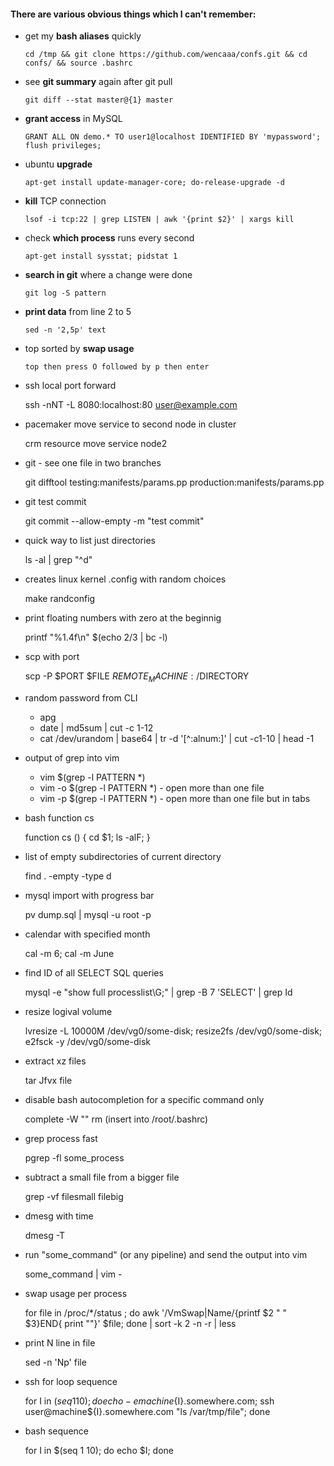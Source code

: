 #### There are various obvious things which I can't remember:

* get my **bash aliases** quickly

  `cd /tmp && git clone https://github.com/wencaaa/confs.git && cd confs/ && source .bashrc`
  
* see **git summary** again after git pull

  `git diff --stat master@{1} master`
  
* **grant access** in MySQL
 
  `GRANT ALL ON demo.* TO user1@localhost IDENTIFIED BY 'mypassword'; flush privileges;`

* ubuntu **upgrade**
 
  `apt-get install update-manager-core; do-release-upgrade -d`

* **kill** TCP connection
 
  `lsof -i tcp:22 | grep LISTEN | awk '{print $2}' | xargs kill`

* check **which process** runs every second

  `apt-get install sysstat; pidstat 1`
  
* **search in git** where a change were done
 
  `git log -S pattern`

* **print data** from line 2 to 5
 
  ``sed -n '2,5p' text``

* top sorted by **swap usage**
 
  `top then press O followed by p then enter`

* ssh local port forward
 
  ssh -nNT -L 8080:localhost:80 user@example.com

* pacemaker move service to second node in cluster
 
  crm resource move service node2

* git - see one file in two branches
 
  git difftool testing:manifests/params.pp production:manifests/params.pp

* git test commit
 
  git commit --allow-empty -m "test commit"

* quick way to list just directories

  ls -al | grep "^d"
  
* creates linux kernel .config with random choices
 
  make randconfig

* print floating numbers with zero at the beginnig
 
  printf "%1.4f\n" $(echo 2/3 | bc -l)

* scp with port
  
  scp -P $PORT $FILE $REMOTE_MACHINE:/$DIRECTORY

* random password from CLI

  * apg
  * date | md5sum | cut -c 1-12
  * cat /dev/urandom | base64 | tr -d '[^:alnum:]' | cut -c1-10 | head -1
  
* output of grep into vim

  * vim $(grep -l PATTERN *)
  * vim -o $(grep -l PATTERN *) - open more than one file
  * vim -p $(grep -l PATTERN *) - open more than one file but in tabs

* bash function cs

  function cs () { cd $1; ls -alF; }
  
* list of empty subdirectories of current directory

  find . -empty -type d

* mysql import with progress bar

  pv dump.sql | mysql -u root -p

* calendar with specified month

  cal -m 6; cal -m June

* find ID of all SELECT SQL queries

  mysql -e "show full processlist\G;" | grep -B 7 'SELECT' | grep Id

* resize logival volume

  lvresize -L 10000M /dev/vg0/some-disk; resize2fs /dev/vg0/some-disk; e2fsck -y /dev/vg0/some-disk

* extract xz files

  tar Jfvx file

* disable bash autocompletion for a specific command only

  complete -W "" rm (insert into /root/.bashrc)

* grep process fast

  pgrep -fl some_process

* subtract a small file from a bigger file
  
  grep -vf filesmall filebig

* dmesg with time

  dmesg -T

* run "some_command" (or any pipeline) and send the output into vim

  some_command | vim -

* swap usage per process

  for file in /proc/*/status ; do awk '/VmSwap|Name/{printf $2 " " $3}END{ print ""}' $file; done | sort -k 2 -n -r | less

* print N line in file

  sed -n 'Np' file

* ssh for loop sequence

  for I in $(seq 1 10); do echo -e machine${I}.somewhere.com; ssh user@machine${I}.somewhere.com "ls /var/tmp/file"; done

* bash sequence

  for I in $(seq 1 10); do echo $I; done
